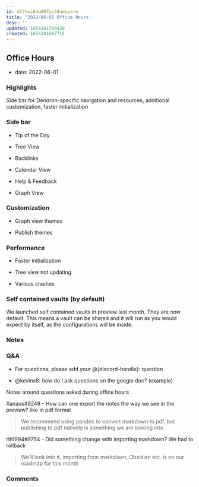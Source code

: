 ```yaml
---
id: d77cwi04q007gz34uwpycrm
title: '2022-06-01 Office Hours'
desc: ''
updated: 1654101709430
created: 1654101687715
---
```


Office Hours
------------

-   date: 2022-06-01

### Highlights

Side bar for Dendron-specific navigation and resources, additional customization, faster initialization

### Side bar

-   Tip of the Day

-   Tree View

-   Backlinks

-   Calendar View

-   Help & Feedback

-   Graph View

### Customization

-   Graph view themes

-   Publish themes

### Performance

-   Faster initialization

-   Tree view not updating

-   Various crashes

### Self contained vaults (by default)

We launched self contained vaults in preview last month. They are now default. This means a vault can be shared and it will run as you would expect by itself, as the configurations will be inside.

### Notes

### Q&A

-   For questions, please add your @{discord-handle}: question

-   @kevins8: how do I ask questions on the google doc? (example)

Notes around questions asked during office hours

Xanaus#9249 - How can one export the notes the way we see in the preview? like in pdf format

> We recommend using pandoc to convert markdown to pdf, but publishing to pdf natively is something we are looking into

rlh1994#9754 - Did something change with importing markdown? We had to rollback

> We'll look into it, importing from markdown, Obsidian etc. is on our roadmap for this month

### Comments
